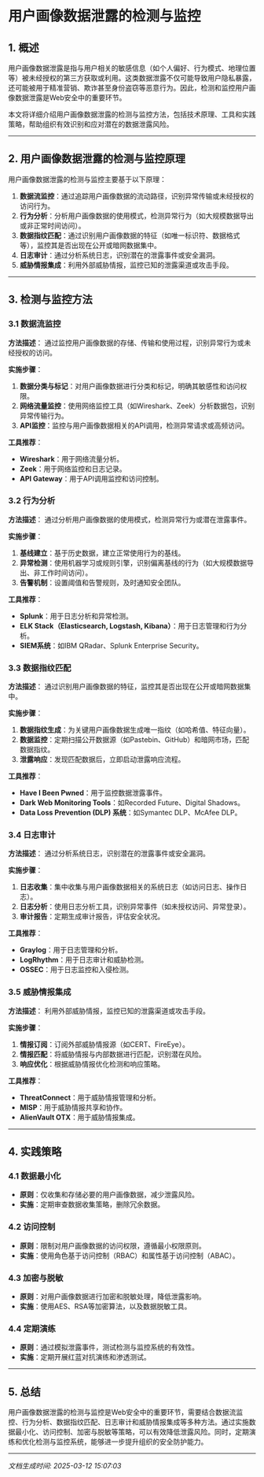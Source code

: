 # 用户画像数据泄露的检测与监控

## 1. 概述

用户画像数据泄露是指与用户相关的敏感信息（如个人偏好、行为模式、地理位置等）被未经授权的第三方获取或利用。这类数据泄露不仅可能导致用户隐私暴露，还可能被用于精准营销、欺诈甚至身份盗窃等恶意行为。因此，检测和监控用户画像数据泄露是Web安全中的重要环节。

本文将详细介绍用户画像数据泄露的检测与监控方法，包括技术原理、工具和实践策略，帮助组织有效识别和应对潜在的数据泄露风险。

---

## 2. 用户画像数据泄露的检测与监控原理

用户画像数据泄露的检测与监控主要基于以下原理：

1. **数据流监控**：通过追踪用户画像数据的流动路径，识别异常传输或未经授权的访问行为。
2. **行为分析**：分析用户画像数据的使用模式，检测异常行为（如大规模数据导出或非正常时间访问）。
3. **数据指纹匹配**：通过识别用户画像数据的特征（如唯一标识符、数据格式等），监控其是否出现在公开或暗网数据集中。
4. **日志审计**：通过分析系统日志，识别潜在的泄露事件或安全漏洞。
5. **威胁情报集成**：利用外部威胁情报，监控已知的泄露渠道或攻击手段。

---

## 3. 检测与监控方法

### 3.1 数据流监控

**方法描述**：
通过监控用户画像数据的存储、传输和使用过程，识别异常行为或未经授权的访问。

**实施步骤**：
1. **数据分类与标记**：对用户画像数据进行分类和标记，明确其敏感性和访问权限。
2. **网络流量监控**：使用网络监控工具（如Wireshark、Zeek）分析数据包，识别异常传输行为。
3. **API监控**：监控与用户画像数据相关的API调用，检测异常请求或高频访问。

**工具推荐**：
- **Wireshark**：用于网络流量分析。
- **Zeek**：用于网络监控和日志记录。
- **API Gateway**：用于API调用监控和访问控制。

### 3.2 行为分析

**方法描述**：
通过分析用户画像数据的使用模式，检测异常行为或潜在泄露事件。

**实施步骤**：
1. **基线建立**：基于历史数据，建立正常使用行为的基线。
2. **异常检测**：使用机器学习或规则引擎，识别偏离基线的行为（如大规模数据导出、非工作时间访问）。
3. **告警机制**：设置阈值和告警规则，及时通知安全团队。

**工具推荐**：
- **Splunk**：用于日志分析和异常检测。
- **ELK Stack（Elasticsearch, Logstash, Kibana）**：用于日志管理和行为分析。
- **SIEM系统**：如IBM QRadar、Splunk Enterprise Security。

### 3.3 数据指纹匹配

**方法描述**：
通过识别用户画像数据的特征，监控其是否出现在公开或暗网数据集中。

**实施步骤**：
1. **数据指纹生成**：为关键用户画像数据生成唯一指纹（如哈希值、特征向量）。
2. **数据监控**：定期扫描公开数据源（如Pastebin、GitHub）和暗网市场，匹配数据指纹。
3. **泄露响应**：发现匹配数据后，立即启动泄露响应流程。

**工具推荐**：
- **Have I Been Pwned**：用于监控数据泄露事件。
- **Dark Web Monitoring Tools**：如Recorded Future、Digital Shadows。
- **Data Loss Prevention (DLP) 系统**：如Symantec DLP、McAfee DLP。

### 3.4 日志审计

**方法描述**：
通过分析系统日志，识别潜在的泄露事件或安全漏洞。

**实施步骤**：
1. **日志收集**：集中收集与用户画像数据相关的系统日志（如访问日志、操作日志）。
2. **日志分析**：使用日志分析工具，识别异常事件（如未授权访问、异常登录）。
3. **审计报告**：定期生成审计报告，评估安全状况。

**工具推荐**：
- **Graylog**：用于日志管理和分析。
- **LogRhythm**：用于日志审计和威胁检测。
- **OSSEC**：用于日志监控和入侵检测。

### 3.5 威胁情报集成

**方法描述**：
利用外部威胁情报，监控已知的泄露渠道或攻击手段。

**实施步骤**：
1. **情报订阅**：订阅外部威胁情报源（如CERT、FireEye）。
2. **情报匹配**：将威胁情报与内部数据进行匹配，识别潜在风险。
3. **响应优化**：根据威胁情报优化检测和响应策略。

**工具推荐**：
- **ThreatConnect**：用于威胁情报管理和分析。
- **MISP**：用于威胁情报共享和协作。
- **AlienVault OTX**：用于威胁情报集成。

---

## 4. 实践策略

### 4.1 数据最小化

- **原则**：仅收集和存储必要的用户画像数据，减少泄露风险。
- **实施**：定期审查数据收集策略，删除冗余数据。

### 4.2 访问控制

- **原则**：限制对用户画像数据的访问权限，遵循最小权限原则。
- **实施**：使用角色基于访问控制（RBAC）和属性基于访问控制（ABAC）。

### 4.3 加密与脱敏

- **原则**：对用户画像数据进行加密和脱敏处理，降低泄露影响。
- **实施**：使用AES、RSA等加密算法，以及数据脱敏工具。

### 4.4 定期演练

- **原则**：通过模拟泄露事件，测试检测与监控系统的有效性。
- **实施**：定期开展红蓝对抗演练和渗透测试。

---

## 5. 总结

用户画像数据泄露的检测与监控是Web安全中的重要环节，需要结合数据流监控、行为分析、数据指纹匹配、日志审计和威胁情报集成等多种方法。通过实施数据最小化、访问控制、加密与脱敏等策略，可以有效降低泄露风险。同时，定期演练和优化检测与监控系统，能够进一步提升组织的安全防护能力。

---

*文档生成时间: 2025-03-12 15:07:03*
